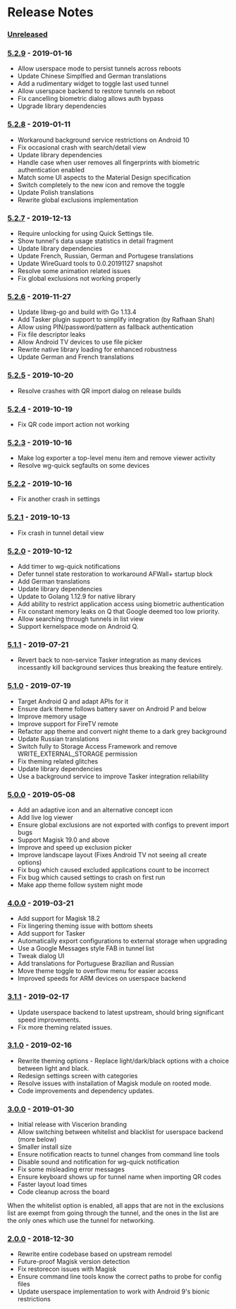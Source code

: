 # Release Notes

### [Unreleased]

### [5.2.9] - 2019-01-16
- Allow userspace mode to persist tunnels across reboots
- Update Chinese Simplfied and German translations
- Add a rudimentary widget to toggle last used tunnel
- Allow userspace backend to restore tunnels on reboot
- Fix cancelling biometric dialog allows auth bypass
- Upgrade library dependencies

### [5.2.8] - 2019-01-11
- Workaround background service restrictions on Android 10
- Fix occasional crash with search/detail view
- Update library dependencies
- Handle case when user removes all fingerprints with biometric authentication enabled
- Match some UI aspects to the Material Design specification
- Switch completely to the new icon and remove the toggle
- Update Polish translations
- Rewrite global exclusions implementation

### [5.2.7] - 2019-12-13
- Require unlocking for using Quick Settings tile.
- Show tunnel's data usage statistics in detail fragment
- Update library dependencies
- Update French, Russian, German and Portugese translations
- Update WireGuard tools to 0.0.20191127 snapshot
- Resolve some animation related issues
- Fix global exclusions not working properly

### [5.2.6] - 2019-11-27
- Update libwg-go and build with Go 1.13.4
- Add Tasker plugin support to simplify integration (by Rafhaan Shah)
- Allow using PIN/password/pattern as fallback authentication
- Fix file descriptor leaks
- Allow Android TV devices to use file picker
- Rewrite native library loading for enhanced robustness
- Update German and French translations

### [5.2.5] - 2019-10-20
- Resolve crashes with QR import dialog on release builds

### [5.2.4] - 2019-10-19
- Fix QR code import action not working

### [5.2.3] - 2019-10-16
- Make log exporter a top-level menu item and remove viewer activity
- Resolve wg-quick segfaults on some devices

### [5.2.2] - 2019-10-16
- Fix another crash in settings

### [5.2.1] - 2019-10-13
- Fix crash in tunnel detail view

### [5.2.0] - 2019-10-12
- Add timer to wg-quick notifications
- Defer tunnel state restoration to workaround AFWall+ startup block
- Add German translations
- Update library dependencies
- Update to Golang 1.12.9 for native library
- Add ability to restrict application access using biometric authentication
- Fix constant memory leaks on Q that Google deemed too low priority.
- Allow searching through tunnels in list view
- Support kernelspace mode on Android Q.

### [5.1.1] - 2019-07-21
- Revert back to non-service Tasker integration as many devices incessantly
  kill background services thus breaking the feature entirely.

### [5.1.0] - 2019-07-19
- Target Android Q and adapt APIs for it
- Ensure dark theme follows battery saver on Android P and below
- Improve memory usage
- Improve support for FireTV remote
- Refactor app theme and convert night theme to a dark grey background
- Update Russian translations
- Switch fully to Storage Access Framework and remove WRITE_EXTERNAL_STORAGE permission
- Fix theming related glitches
- Update library dependencies
- Use a background service to improve Tasker integration reliability

### [5.0.0] - 2019-05-08
- Add an adaptive icon and an alternative concept icon
- Add live log viewer
- Ensure global exclusions are not exported with configs to prevent import bugs
- Support Magisk 19.0 and above
- Improve and speed up exclusion picker
- Improve landscape layout (Fixes Android TV not seeing all create options)
- Fix bug which caused excluded applications count to be incorrect
- Fix bug which caused settings to crash on first run
- Make app theme follow system night mode

### [4.0.0] - 2019-03-21
- Add support for Magisk 18.2
- Fix lingering theming issue with bottom sheets
- Add support for Tasker
- Automatically export configurations to external storage when upgrading
- Use a Google Messages style FAB in tunnel list
- Tweak dialog UI
- Add translations for Portuguese Brazilian and Russian
- Move theme toggle to overflow menu for easier access
- Improved speeds for ARM devices on userspace backend

### [3.1.1] - 2019-02-17
- Update userspace backend to latest upstream, should bring significant
  speed improvements.
- Fix more theming related issues.


### [3.1.0] - 2019-02-16
- Rewrite theming options - Replace light/dark/black options
  with a choice between light and black.
- Redesign settings screen with categories
- Resolve issues with installation of Magisk module on rooted
  mode.
- Code improvements and dependency updates.


### [3.0.0] - 2019-01-30
- Initial release with Viscerion branding
- Allow switching between whitelist and blacklist for userspace backend (more below)
- Smaller install size
- Ensure notification reacts to tunnel changes from command line tools
- Disable sound and notification for wg-quick notification
- Fix some misleading error messages
- Ensure keyboard shows up for tunnel name when importing QR codes
- Faster layout load times
- Code cleanup across the board

When the whitelist option is enabled, all apps that are not in the exclusions
list are exempt from going through the tunnel, and the ones in the list are
the only ones which use the tunnel for networking.


### [2.0.0] - 2018-12-30
- Rewrite entire codebase based on upstream remodel
- Future-proof Magisk version detection
- Fix restorecon issues with Magisk
- Ensure command line tools know the correct paths to probe for config files
- Update userspace implementation to work with Android 9's bionic restrictions

[Unreleased]: https://github.com/msfjarvis/viscerion/compare/5.2.9...HEAD
[5.2.9]: https://github.com/msfjarvis/viscerion/releases/5.2.9
[5.2.8]: https://github.com/msfjarvis/viscerion/releases/5.2.8
[5.2.7]: https://github.com/msfjarvis/viscerion/releases/5.2.7
[5.2.6]: https://github.com/msfjarvis/viscerion/releases/5.2.6
[5.2.5]: https://github.com/msfjarvis/viscerion/releases/5.2.5
[5.2.4]: https://github.com/msfjarvis/viscerion/releases/5.2.4
[5.2.3]: https://github.com/msfjarvis/viscerion/releases/5.2.3
[5.2.2]: https://github.com/msfjarvis/viscerion/releases/5.2.2
[5.2.1]: https://github.com/msfjarvis/viscerion/releases/5.2.1
[5.2.0]: https://github.com/msfjarvis/viscerion/releases/5.2.0
[5.1.1]: https://github.com/msfjarvis/viscerion/releases/5.1.1
[5.1.0]: https://github.com/msfjarvis/viscerion/releases/5.1.0
[5.0.0]: https://github.com/msfjarvis/viscerion/releases/5.0.0
[4.0.0]: https://github.com/msfjarvis/viscerion/releases/4.0.0
[3.1.1]: https://github.com/msfjarvis/viscerion/releases/3.1.1
[3.1.0]: https://github.com/msfjarvis/viscerion/releases/3.1.0
[3.0.0]: https://github.com/msfjarvis/viscerion/releases/3.0.0
[2.0.0]: https://github.com/msfjarvis/viscerion/releases/2.0.0
